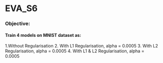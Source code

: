 # EVA_S6

### Objective:
#### Train 4 models on MNIST dataset as:

1.Without Regularisation
2. With L1 Regularisation, alpha = 0.0005
3. With L2 Regularisation, alpha = 0.0005
4. With L1 & L2 Regularisation, alpha = 0.0005


